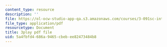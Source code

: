 ```yaml
---
content_type: resource
description: ''
file: https://ol-ocw-studio-app-qa.s3.amazonaws.com/courses/3-091sc-introduction-to-solid-state-chemistry-fall-2010/5a4fbfd4686a9465cbebee82473484b8_FRgckt9lDQ8.pdf
file_type: application/pdf
resourcetype: Document
title: 3play pdf file
uid: 5a4fbfd4-686a-9465-cbeb-ee82473484b8
---
```

